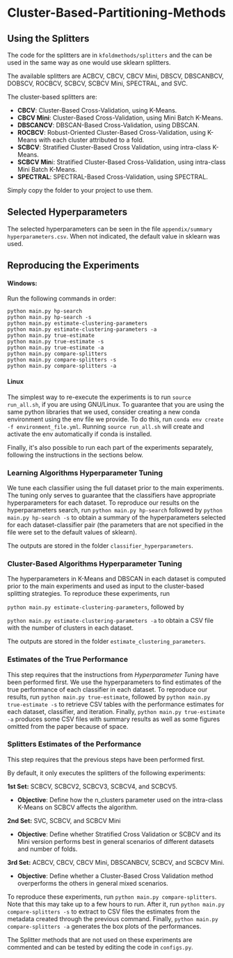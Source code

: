 # Cluster-Based-Partitioning-Methods

## Using the Splitters
The code for the splitters are in `kfoldmethods/splitters` and the can be used in the same way as one would use sklearn splitters.

The available splitters are ACBCV, CBCV, CBCV Mini, DBSCV, DBSCANBCV, DOBSCV, ROCBCV, SCBCV, SCBCV Mini, SPECTRAL, and SVC.

The cluster-based splitters are:

* **CBCV**: Cluster-Based Cross-Validation, using K-Means.
* **CBCV Mini**: Cluster-Based Cross-Validation, using Mini Batch K-Means.
* **DBSCANCV**: DBSCAN-Based Cross-Validation, using DBSCAN.
* **ROCBCV**: Robust-Oriented Cluster-Based Cross-Validation, using K-Means with each cluster attributed to a fold.
* **SCBCV**: Stratified Cluster-Based Cross Validation, using intra-class K-Means.
* **SCBCV Min**i: Stratified Cluster-Based Cross-Validation, using intra-class Mini Batch K-Means.
* **SPECTRAL**: SPECTRAL-Based Cross-Validation, using SPECTRAL.

Simply copy the folder to your project to use them.

## Selected Hyperparameters 
The selected hyperparameters can be seen in the file `appendix/summary hyperparameters.csv`. When not indicated, the default value in sklearn was used.

## Reproducing the Experiments
#### Windows:

Run the following commands in order:

``````
python main.py hp-search
python main.py hp-search -s
python main.py estimate-clustering-parameters
python main.py estimate-clustering-parameters -a
python main.py true-estimate
python main.py true-estimate -s
python main.py true-estimate -a
python main.py compare-splitters
python main.py compare-splitters -s
python main.py compare-splitters -a
``````
 

#### Linux 

The simplest way to re-execute the experiments is to run `source run_all.sh`, if you are using GNU/Linux.
To guarantee that you are using the same python libraries that we used, consider creating a new conda environment using the env file we provide. To do this, run `conda env create -f environment_file.yml`.
Running `source run_all.sh` will create and activate the env automatically if conda is installed. 


Finally, it's also possible to run each part of the experiments separately, following the instructions in the sections below.

### Learning Algorithms Hyperparameter Tuning
We tune each classifier using the full dataset prior to the main experiments.
The tuning only serves to guarantee that the classifiers have appropriate hyperparameters for each dataset.
To reproduce our results on the hyperparameters search, run `python main.py hp-search` followed by `python main.py hp-search -s` to obtain a summary of the hyperparameters selected for each dataset-classifier pair (the parameters that are not specified in the file were set to the default values of sklearn).

The outputs are stored in the folder `classifier_hyperparameters`.

### Cluster-Based Algorithms Hyperparameter Tuning
The hyperparameters in K-Means and DBSCAN in each dataset is computed prior to the main experiments and used as input to the cluster-based splitting strategies.
To reproduce these experiments, run

`python main.py estimate-clustering-parameters`, followed by

`python main.py estimate-clustering-parameters -a` to obtain a CSV file with the number of clusters in each dataset. 

The outputs are stored in the folder `estimate_clustering_parameters`.

### Estimates of the True Performance
This step requires that the instructions from *Hyperparameter Tuning* have been performed first.
We use the hyperparameters to find estimates of the true performance of each classifier in each dataset.
To reproduce our results, run `python main.py true-estimate`, followed by `python main.py true-estimate -s` to retrieve CSV tables with the performance estimates for each dataset, classifier, and iteration.
Finally, `python main.py true-estimate -a` produces some CSV files with summary results as well as some figures omitted from the paper because of space. 

### Splitters Estimates of the Performance
This step requires that the previous steps have been performed first.

By default, it only executes the splitters of the following experiments:

**1st Set:** SCBCV, SCBCV2, SCBCV3, SCBCV4, and SCBCV5. 

- **Objective**: Define how the n_clusters parameter used on the intra-class K-Means on SCBCV affects the algorithm.

**2nd Set:** SVC, SCBCV, and SCBCV Mini

- **Objective**: Define whether Stratified Cross Validation or SCBCV and its Mini version performs best in general scenarios of different datasets and number of folds.

**3rd Set:** ACBCV, CBCV, CBCV Mini, DBSCANBCV, SCBCV, and SCBCV Mini.

- **Objective**: Define whether a Cluster-Based Cross Validation method overperforms the others in general mixed scenarios.

To reproduce these experiments, run `python main.py compare-splitters`.
Note that this may take up to a few hours to run.
After it, run `python main.py compare-splitters -s` to extract to CSV files the estimates from the metadata created through the previous command.
Finally, `python main.py compare-splitters -a` generates the box plots of the performances. 

The Splitter methods that are not used on these experiments are commented and can be tested by editing the code in `configs.py`.
